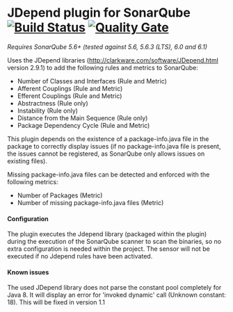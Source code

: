 # JDepend plugin for SonarQube [![Build Status](https://travis-ci.org/willemsrb/sonar-jdepend-plugin.svg?branch=master)](https://travis-ci.org/willemsrb/sonar-jdepend-plugin) [![Quality Gate](https://sonarqube.com/api/badges/gate?key=nl.future-edge.sonarqube.plugins:sonar-jdepend-plugin)](https://sonarqube.com/dashboard/index?id=nl.future-edge.sonarqube.plugins%3Asonar-jdepend-plugin)
*Requires SonarQube 5.6+ (tested against 5.6, 5.6.3 (LTS), 6.0 and 6.1)*

Uses the JDepend libraries (http://clarkware.com/software/JDepend.html version 2.9.1) to add the following rules and metrics to SonarQube:

- Number of Classes and Interfaces (Rule and Metric)
- Afferent Couplings (Rule and Metric)
- Efferent Couplings (Rule and Metric)
- Abstractness (Rule only)
- Instability (Rule only)
- Distance from the Main Sequence (Rule only)
- Package Dependency Cycle (Rule and Metric)

This plugin depends on the existence of a package-info.java file in the package to correctly display issues (if no package-info.java file is present, the issues cannot be registered, as SonarQube only allows issues on existing files).

Missing package-info.java files can be detected and enforced with the following metrics:

- Number of Packages (Metric)
- Number of missing package-info.java files (Metric)

#### Configuration

The plugin executes the Jdepend library (packaged within the plugin) during the execution of the SonarQube scanner to scan the binaries, so no extra configuration is needed within the project. The sensor will not be executed if no Jdepend rules have been activated.


#### Known issues

The used JDepend library does not parse the constant pool completely for Java 8. It will display an error for 'invoked dynamic' call (Unknown constant: 18). This will be fixed in version 1.1
